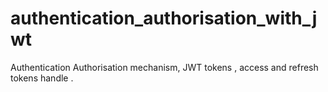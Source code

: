 # authentication_authorisation_with_jwt
Authentication Authorisation mechanism, JWT tokens , access and refresh tokens handle .
